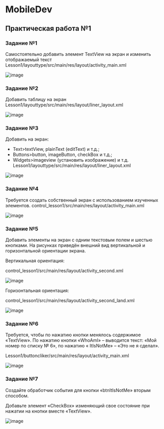 # MobileDev

## Практическая работа №1

### Задание №1
  Самостоятельно добавить элемент TextView на экран и изменить отображаемый текст
  Lesson1/layouttype/src/main/res/layout/activity_main.xml
  
  ![image](https://github.com/user-attachments/assets/0c8df983-5d6e-49c1-ad49-2a54651d264e)
### Задание №2
  Добавить таблицу на экран
  Lesson1/layouttype/src/main/res/layout/liner_layout.xml
  
  ![image](https://github.com/user-attachments/assets/9a31f07d-c9de-4506-8f56-aed5d9851e6f)

### Задание №3
  Добавить на экран:
  - Text>textView, plainText (editText) и т.д.; 
  - Buttons>button, imageButton, checkBox и т.д.; 
  - Widgets>imageview (установить изображение) и т.д.
  Lesson1/layouttype/src/main/res/layout/liner_layout.xml

![image](https://github.com/user-attachments/assets/190122f3-be67-4499-8633-ce9248b326ed)

### Задание №4
  Требуется создать собственный экран с использованием изученных элементов. 
  control_lesson1/src/main/res/layout/activity_main.xml
  
  ![image](https://github.com/user-attachments/assets/cd359d04-0037-4397-953d-77ec05b34180)

### Задание №5
  Добавить элементы на экран с одним текстовым полем и шестью кнопками. 
  На рисунках приведён внешний вид вертикальной и горизонтальной ориентации экрана.
  
  Вертикальная ориентация:
  
  control_lesson1/src/main/res/layout/activity_second.xml
  
  ![image](https://github.com/user-attachments/assets/8662983c-ba69-4e5e-aff9-f7ff632e7cdc)
  
  Горизонтальная ориентация:
  
  control_lesson1/src/main/res/layout/activity_second_land.xml
  
  ![image](https://github.com/user-attachments/assets/847c6037-40db-48d7-8295-1cbc7877414d)

### Задание №6
  Требуется, чтобы по нажатию кнопки менялось содержимое «TextView». 
  По нажатию кнопки «WhoAmI» – выводится текст: «Мой номер по списку № 6», 
  по нажатию « ItIsNotMe» – «Это не я сделал». 
  
  Lesson1/buttoncliker/src/main/res/layout/activity_main.xml
  
  ![image](https://github.com/user-attachments/assets/feda79d2-56d0-4140-80de-83fa7cc73524)

### Задание №7
  Создайте обработчик события для кнопки «btnItIsNotMe» вторым способом. 
  
  Добавьте элемент «CheckBox» изменяющий свое состояние при нажатии на кнопки вместе «TextView».
  
  ![image](https://github.com/user-attachments/assets/131db012-ab08-4423-95c8-b1601d5e1ebf)
